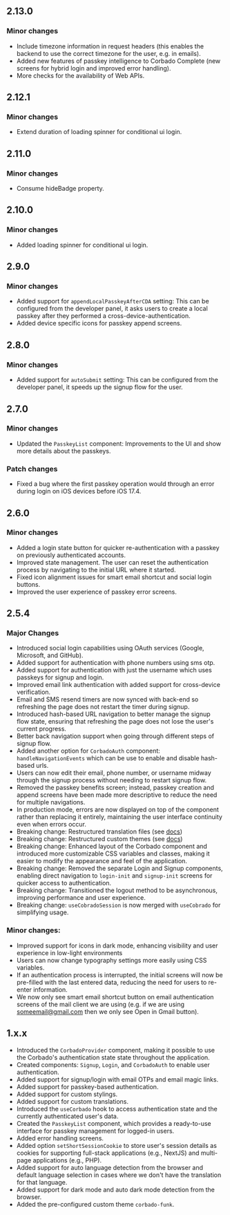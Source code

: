 ## 2.13.0

### Minor changes

- Include timezone information in request headers (this enables the backend to use the correct timezone for the user, e.g. in emails).
- Added new features of passkey intelligence to Corbado Complete (new screens for hybrid login and improved error handling).
- More checks for the availability of Web APIs.

## 2.12.1

### Minor changes

- Extend duration of loading spinner for conditional ui login.

## 2.11.0

### Minor changes

- Consume hideBadge property.

## 2.10.0

### Minor changes

- Added loading spinner for conditional ui login.

## 2.9.0

### Minor changes

- Added support for `appendLocalPasskeyAfterCDA` setting: This can be configured from the developer panel, it asks users to create a local passkey after they performed a cross-device-authentication.
- Added device specific icons for passkey append screens.

## 2.8.0

### Minor changes

- Added support for `autoSubmit` setting: This can be configured from the developer panel, it speeds up the signup flow for the user.

## 2.7.0

### Minor changes

- Updated the `PasskeyList` component: Improvements to the UI and show more details about the passkeys.

### Patch changes

- Fixed a bug where the first passkey operation would through an error during login on iOS devices before iOS 17.4.

## 2.6.0

### Minor changes

- Added a login state button for quicker re-authentication with a passkey on previously authenticated accounts.
- Improved state management. The user can reset the authentication process by navigating to the initial URL where it started.
- Fixed icon alignment issues for smart email shortcut and social login buttons.
- Improved the user experience of passkey error screens.

## 2.5.4

### Major Changes

- Introduced social login capabilities using OAuth services (Google, Microsoft, and GitHub).
- Added support for authentication with phone numbers using sms otp.
- Added support for authentication with just the username which uses passkeys for signup and login.
- Improved email link authentication with added support for cross-device verification.
- Email and SMS resend timers are now synced with back-end so refreshing the page does not restart the timer during signup.
- Introduced hash-based URL navigation to better manage the signup flow state, ensuring that refreshing the page does not lose the user's current progress.
- Better back navigation support when going through different steps of signup flow.
- Added another option for `CorbadoAuth` component: `handleNavigationEvents` which can be use to enable and disable hash-based urls.
- Users can now edit their email, phone number, or username midway through the signup process without needing to restart signup flow.
- Removed the passkey benefits screen; instead, passkey creation and append screens have been made more descriptive to reduce the need for multiple navigations.
- In production mode, errors are now displayed on top of the component rather than replacing it entirely, maintaining the user interface continuity even when errors occur.
- Breaking change: Restructured translation files (see [docs](https://docs.corbado.com/frontend-integration/ui-components/customization#1-custom-translations))
- Breaking change: Restructured custom themes (see [docs](https://docs.corbado.com/frontend-integration/ui-components/customization#2-custom-styling))
- Breaking change: Enhanced layout of the Corbado component and introduced more customizable CSS variables and classes, making it easier to modify the appearance and feel of the application.
- Breaking change: Removed the separate Login and Signup components, enabling direct navigation to `login-init` and `signup-init` screens for quicker access to authentication.
- Breaking change: Transitioned the logout method to be asynchronous, improving performance and user experience.
- Breaking change: `useCobradoSession` is now merged with `useCobrado` for simplifying usage.

### Minor changes:

- Improved support for icons in dark mode, enhancing visibility and user experience in low-light environments
- Users can now change typography settings more easily using CSS variables.
- If an authentication process is interrupted, the initial screens will now be pre-filled with the last entered data, reducing the need for users to re-enter information.
- We now only see smart email shortcut button on email authentication screens of the mail client we are using (e.g. if we are using someemail@gmail.com then we only see Open in Gmail button).

## 1.x.x

- Introduced the `CorbadoProvider` component, making it possible to use the Corbado's authentication state state throughout the application.
- Created components: `Signup`, `Login`, and `CorbadoAuth` to enable user authentication.
- Added support for signup/login with email OTPs and email magic links.
- Added support for passkey-based authentication.
- Added support for custom stylings.
- Added support for custom translations.
- Introduced the `useCorbado` hook to access authentication state and the currently authenticated user's data.
- Created the `PasskeyList` component, which provides a ready-to-use interface for passkey management for logged-in users.
- Added error handling screens.
- Added option `setShortSessionCookie` to store user's session details as cookies for supporting full-stack applications (e.g., NextJS) and multi-page applications (e.g., PHP).
- Added support for auto language detection from the browser and default language selection in cases where we don't have the translation for that language.
- Added support for dark mode and auto dark mode detection from the browser.
- Added the pre-configured custom theme `corbado-funk`.
